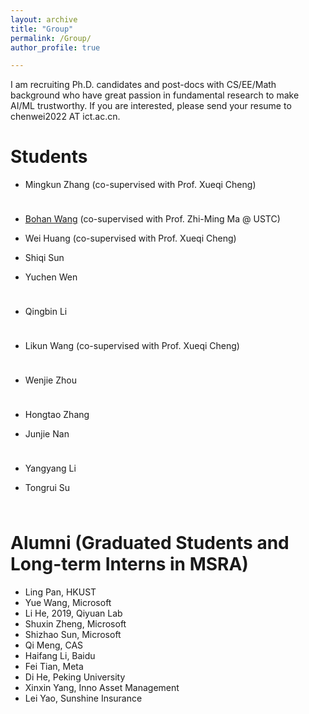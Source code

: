 ```yaml
---
layout: archive
title: "Group"
permalink: /Group/
author_profile: true

---
```

I am recruiting Ph.D. candidates and post-docs with CS/EE/Math background who have great passion in fundamental research to make AI/ML trustworthy. If you are interested, please send your resume to chenwei2022 AT ict.ac.cn.


Students
======

* Mingkun Zhang (co-supervised with Prof. Xueqi Cheng)
<img src="https://weichen-cas.github.io/_pages/img/mingkun.jpg" style="zoom:5%" height="200">

* [Bohan Wang](https://bhwangfy.github.io) (co-supervised with Prof. Zhi-Ming Ma @ USTC)
  
* Wei Huang (co-supervised with Prof. Xueqi Cheng)
  
* Shiqi Sun
  
* Yuchen Wen
<img src="https://weichen-cas.github.io/_pages/img/Yuchen.jpg" style="zoom:5%" height="200">

* Qingbin Li
<img src="https://weichen-cas.github.io/_pages/img/qingbin.jpg" style="zoom:5%"  height="200">

* Likun Wang (co-supervised with Prof. Xueqi Cheng)
<img src="https://weichen-cas.github.io/_pages/img/likun.jpg" style="zoom:5%"  height="200">
   
* Wenjie Zhou
<img src="https://weichen-cas.github.io/_pages/img/wenjie.jpg" style="zoom:5%" height="200">
   
* Hongtao Zhang
  
* Junjie Nan
<img src="https://weichen-cas.github.io/_pages/img/Junjie.jpg" style="zoom:5%" height="200">
   
* Yangyang Li
  
* Tongrui Su
<img src="https://weichen-cas.github.io/_pages/img/tongrui.jpg" style="zoom:5%"  height="200">



Alumni (Graduated Students and Long-term Interns in MSRA)
======
* Ling Pan, HKUST
* Yue Wang, Microsoft
* Li He, 2019, Qiyuan Lab
* Shuxin Zheng, Microsoft
* Shizhao Sun,  Microsoft
* Qi Meng, CAS
* Haifang Li, Baidu
* Fei Tian, Meta
* Di He, Peking University
* Xinxin Yang, Inno Asset Management
* Lei Yao, Sunshine Insurance

